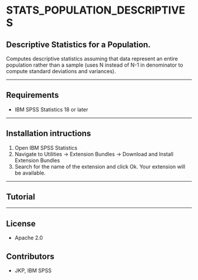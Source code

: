 # STATS_POPULATION_DESCRIPTIVES
## Descriptive Statistics for a Population.
Computes descriptive statistics assuming that data represent an entire population rather than a sample (uses N instead of N-1 in denominator to compute standard deviations and variances).

---
Requirements
----
- IBM SPSS Statistics 18 or later

---
Installation intructions
----
1. Open IBM SPSS Statistics
2. Navigate to Utilities -> Extension Bundles -> Download and Install Extension Bundles
3. Search for the name of the extension and click Ok. Your extension will be available.

---
Tutorial
----



---
License
----

- Apache 2.0
                              
Contributors
----

  - JKP, IBM SPSS
